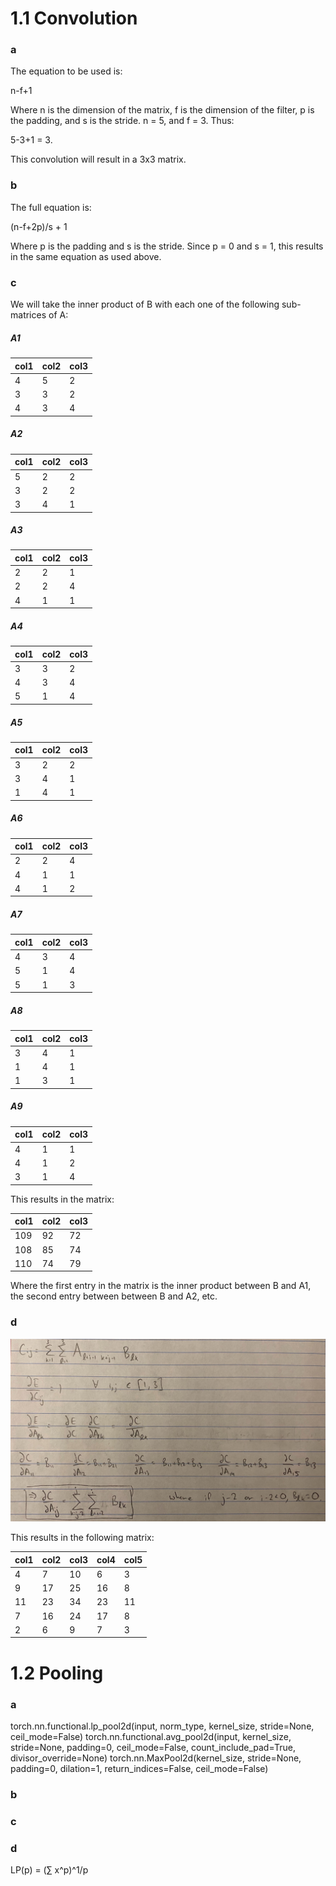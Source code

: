 # 1.1 Convolution
### a

The equation to be used is:

n-f+1

Where n is the dimension of the matrix, f is the dimension of the filter, p is the padding, and s is the stride.
n = 5, and f = 3. Thus:

5-3+1 = 3.

This convolution will result in a 3x3 matrix.

### b

The full equation is:

(n-f+2p)/s + 1

Where p is the padding and s is the stride. Since p = 0 and s = 1, this results in the same equation as used above.

### c

We will take the inner product of B with each one of the following sub-matrices of A:

##### A1
| col1 | col2 | col3 |
| - | - | - |
| 4 | 5 | 2 |
| 3 | 3 | 2 |
| 4 | 3 | 4 |

##### A2
| col1 | col2 | col3 |
| - | - | - |
| 5 | 2 | 2 |
| 3 | 2 | 2 |
| 3 | 4 | 1 |

##### A3
| col1 | col2 | col3 |
| - | - | - |
| 2 | 2 | 1 |
| 2 | 2 | 4 |
| 4 | 1 | 1 |

##### A4
| col1 | col2 | col3 |
| - | - | - |
| 3 | 3 | 2 |
| 4 | 3 | 4 |
| 5 | 1 | 4 |

##### A5
| col1 | col2 | col3 |
| - | - | - |
| 3 | 2 | 2 |
| 3 | 4 | 1 |
| 1 | 4 | 1 |

##### A6
| col1 | col2 | col3 |
| - | - | - |
| 2 | 2 | 4 |
| 4 | 1 | 1 |
| 4 | 1 | 2 |

##### A7
| col1 | col2 | col3 |
| - | - | - |
| 4 | 3 | 4 |
| 5 | 1 | 4 |
| 5 | 1 | 3 |

##### A8
| col1 | col2 | col3 |
| - | - | - |
| 3 | 4 | 1 |
| 1 | 4 | 1 |
| 1 | 3 | 1 |

##### A9
| col1 | col2 | col3 |
| - | - | - |
| 4 | 1 | 1 |
| 4 | 1 | 2 |
| 3 | 1 | 4 |

This results in the matrix:

| col1 | col2 | col3 |
| - | - | - |
| 109 | 92 | 72 |
| 108 | 85 | 74 |
| 110 | 74 | 79 |

Where the first entry in the matrix is the inner product between B and A1, the second entry between between B and A2, etc.

### d

![](IMG_0723.jpg)

This results in the following matrix:

| col1 | col2 | col3 | col4 | col5 |
| - | - | - | - | - |
| 4 | 7 | 10 | 6 | 3 |
| 9 | 17 | 25 | 16 | 8 |
| 11 | 23 | 34 | 23 | 11 |
| 7 | 16 | 24 | 17 | 8 |
| 2 | 6 | 9 | 7 | 3 |

# 1.2 Pooling
### a
torch.nn.functional.lp_pool2d(input, norm_type, kernel_size, stride=None, ceil_mode=False)
torch.nn.functional.avg_pool2d(input, kernel_size, stride=None, padding=0, ceil_mode=False, count_include_pad=True, divisor_override=None)
torch.nn.MaxPool2d(kernel_size, stride=None, padding=0, dilation=1, return_indices=False, ceil_mode=False)

### b

### c

### d
LP(p) = (&sum; x^p)^1/p
